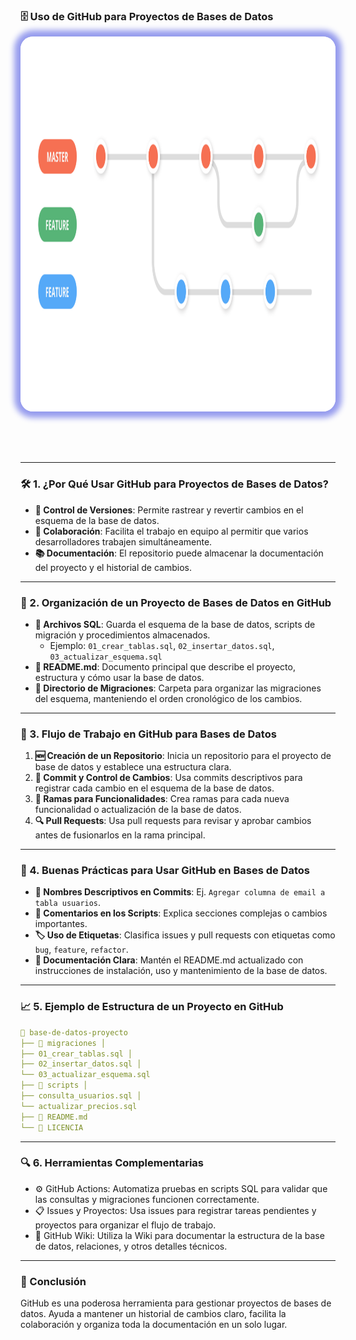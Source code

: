 ### 🗄️ Uso de GitHub para Proyectos de Bases de Datos

<img src="400_GITHUB/g_1.png" alt="Tablero de Trello" style="height: 600px; margin: 0 auto 4rem auto; background: transparent; box-shadow: 0 0 10px 10px rgb(150, 156, 238); border-radius: 20px;" class="demo-logo">

---

### 🛠️ 1. ¿Por Qué Usar GitHub para Proyectos de Bases de Datos?

- **📜 Control de Versiones**: Permite rastrear y revertir cambios en el esquema de la base de datos.
- **🤝 Colaboración**: Facilita el trabajo en equipo al permitir que varios desarrolladores trabajen simultáneamente.
- **📚 Documentación**: El repositorio puede almacenar la documentación del proyecto y el historial de cambios.

---

### 📂 2. Organización de un Proyecto de Bases de Datos en GitHub

- **📄 Archivos SQL**: Guarda el esquema de la base de datos, scripts de migración y procedimientos almacenados.
    - Ejemplo: `01_crear_tablas.sql`, `02_insertar_datos.sql`, `03_actualizar_esquema.sql`
- **📝 README.md**: Documento principal que describe el proyecto, estructura y cómo usar la base de datos.
- **📁 Directorio de Migraciones**: Carpeta para organizar las migraciones del esquema, manteniendo el orden cronológico de los cambios.

---

### 🚀 3. Flujo de Trabajo en GitHub para Bases de Datos

1. **🆕 Creación de un Repositorio**: Inicia un repositorio para el proyecto de base de datos y establece una estructura clara.
2. **🔄 Commit y Control de Cambios**: Usa commits descriptivos para registrar cada cambio en el esquema de la base de datos.
3. **🌿 Ramas para Funcionalidades**: Crea ramas para cada nueva funcionalidad o actualización de la base de datos.
4. **🔍 Pull Requests**: Usa pull requests para revisar y aprobar cambios antes de fusionarlos en la rama principal.

---

### 📑 4. Buenas Prácticas para Usar GitHub en Bases de Datos

- **📝 Nombres Descriptivos en Commits**: Ej. `Agregar columna de email a tabla usuarios`.
- **💬 Comentarios en los Scripts**: Explica secciones complejas o cambios importantes.
- **🏷️ Uso de Etiquetas**: Clasifica issues y pull requests con etiquetas como `bug`, `feature`, `refactor`.
- **📖 Documentación Clara**: Mantén el README.md actualizado con instrucciones de instalación, uso y mantenimiento de la base de datos.

---

### 📈 5. Ejemplo de Estructura de un Proyecto en GitHub

```yaml
📁 base-de-datos-proyecto 
├── 📂 migraciones │ 
├── 01_crear_tablas.sql │ 
├── 02_insertar_datos.sql │ 
└── 03_actualizar_esquema.sql 
├── 📂 scripts │ 
├── consulta_usuarios.sql │
└── actualizar_precios.sql 
├── 📝 README.md 
└── 📄 LICENCIA
```

---

### 🔍 6. Herramientas Complementarias

- ⚙️ GitHub Actions: Automatiza pruebas en scripts SQL para validar que las consultas y migraciones funcionen correctamente.
- 📋 Issues y Proyectos: Usa issues para registrar tareas pendientes y proyectos para organizar el flujo de trabajo.
- 📖 GitHub Wiki: Utiliza la Wiki para documentar la estructura de la base de datos, relaciones, y otros detalles técnicos.

---

### 🏁 Conclusión

GitHub es una poderosa herramienta para gestionar proyectos de bases de datos. Ayuda a mantener un historial de cambios claro, facilita la colaboración y organiza toda la documentación en un solo lugar.